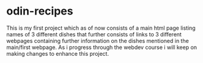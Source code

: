# odin-recipes
This is my first project which as of now consists of a main html page listing names of 3 different dishes that further consists of links to 3 different webpages containing further information on the dishes mentioned in the main/first webpage. As i progress through the webdev course i will keep on making changes to enhance this project.